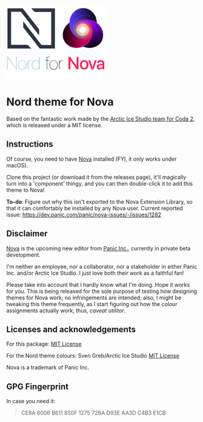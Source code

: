 ![Nord for Nova logo](extension.png)

# Nord theme for Nova

Based on the fantastic work made by the [Arctic Ice Studio team for Coda 2](https://github.com/arcticicestudio/nord-coda/), which is released under a MIT license.

## Instructions

Of course, you need to have [Nova](https://panic.com/nova) installed (FYI, it only works under macOS).

Clone this project (or download it from the releases page), it'll magically turn into a 'component' thingy, and you can then double-click it to add this theme to Nova!

**To-do**: Figure out why this isn't exported to the Nova Extension Library, so that it can comfortably be installed by any Nova user. Current reported issue: https://dev.panic.com/panic/nova-issues/-/issues/1282

## Disclaimer

[Nova](https://panic.com/nova) is the upcoming new editor from [Panic Inc.](https://panic.com/), currently in private beta development.

I'm neither an employee, nor a collaborator, nor a stakeholder in either Panic Inc. and/or Arctic Ice Studio. I just love both their work as a faithful fan!

Please take into account that I hardly know what I'm doing. Hope it works for you. This is being released for the sole purpose of testing how designing themes for Nova work; no infringements are intended; also, I might be tweaking this theme frequently, as I start figuring out how the colour assignments actually work; thus, _caveat utilitor_.

## Licenses and acknowledgements

For this package: [MIT License](LICENSE.md)

For the Nord theme colours: Sven Greb/Arctic Ice Studio [MIT License](https://github.com/arcticicestudio/nord/blob/develop/LICENSE.md)

Nova is a trademark of Panic Inc.

## GPG Fingerprint

In case you need it:

> CE8A 6006 B611 850F 1275 72BA D93E AA3D C4B3 E1CB
